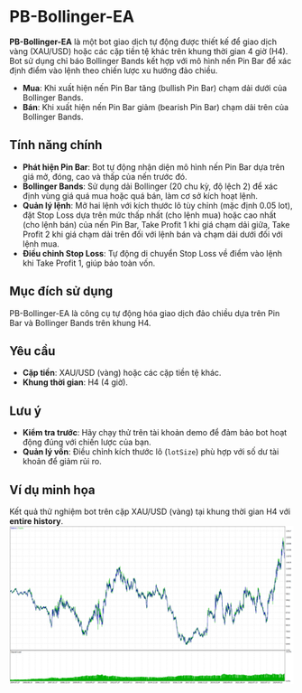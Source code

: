 # PB-Bollinger-EA

**PB-Bollinger-EA** là một bot giao dịch tự động được thiết kế để giao dịch vàng (XAU/USD) hoặc các cặp tiền tệ khác trên khung thời gian 4 giờ (H4). Bot sử dụng chỉ báo Bollinger Bands kết hợp với mô hình nến Pin Bar để xác định điểm vào lệnh theo chiến lược xu hướng đảo chiều.

- **Mua**: Khi xuất hiện nến Pin Bar tăng (bullish Pin Bar) chạm dải dưới của Bollinger Bands.  
- **Bán**: Khi xuất hiện nến Pin Bar giảm (bearish Pin Bar) chạm dải trên của Bollinger Bands.

## Tính năng chính
- **Phát hiện Pin Bar**: Bot tự động nhận diện mô hình nến Pin Bar dựa trên giá mở, đóng, cao và thấp của nến trước đó.  
- **Bollinger Bands**: Sử dụng dải Bollinger (20 chu kỳ, độ lệch 2) để xác định vùng giá quá mua hoặc quá bán, làm cơ sở kích hoạt lệnh.  
- **Quản lý lệnh**: Mở hai lệnh với kích thước lô tùy chỉnh (mặc định 0.05 lot), đặt Stop Loss dựa trên mức thấp nhất (cho lệnh mua) hoặc cao nhất (cho lệnh bán) của nến Pin Bar, Take Profit 1 khi giá chạm dải giữa, Take Profit 2 khi giá chạm dải trên đối với lệnh bán và chạm dải dưới đối với lệnh mua.
- **Điều chỉnh Stop Loss**: Tự động di chuyển Stop Loss về điểm vào lệnh khi Take Profit 1, giúp bảo toàn vốn.

## Mục đích sử dụng
PB-Bollinger-EA là công cụ tự động hóa giao dịch đảo chiều dựa trên Pin Bar và Bollinger Bands trên khung H4.

## Yêu cầu  
- **Cặp tiền**: XAU/USD (vàng) hoặc các cặp tiền tệ khác.  
- **Khung thời gian**: H4 (4 giờ).   

## Lưu ý
- **Kiểm tra trước**: Hãy chạy thử trên tài khoản demo để đảm bảo bot hoạt động đúng với chiến lược của bạn.  
- **Quản lý vốn**: Điều chỉnh kích thước lô (`lotSize`) phù hợp với số dư tài khoản để giảm rủi ro.

## Ví dụ minh họa
Kết quả thử nghiệm bot trên cặp XAU/USD (vàng) tại khung thời gian H4 với **entire history**.
![Ảnh thử nghiệm](Image/PB-Bollinger-EA.png)
